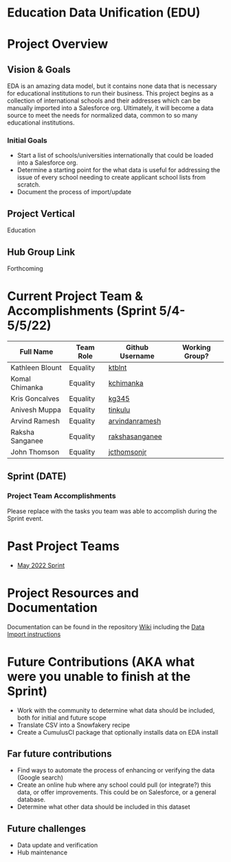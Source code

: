 # Education Data Unification (EDU)

# Project Overview
## Vision & Goals
EDA is an amazing data model, but it contains none data that is necessary for educational institutions to run their business. This project begins as a collection of international schools and their addresses which can be manually imported into a Salesforce org. Ultimately, it will become a data source to meet the needs for normalized data, common to so many educational institutions.

### Initial Goals
* Start a list of schools/universities internationally that could be loaded into a Salesforce org.
* Determine a starting point for the what data is useful for addressing the issue of every school needing to create applicant school lists from scratch.
* Document the process of import/update

## Project Vertical
Education

## Hub Group Link
Forthcoming

# Current Project Team & Accomplishments (Sprint 5/4-5/5/22)

Full Name            | Team Role     | Github Username                                    | Working Group? 
------------         | ------------- | -------------                                      |-------------   
Kathleen Blount      | Equality      | [ktblnt](https://github.com/ktblnt)    | 
Komal Chimanka       | Equality      | [kchimanka](https://github.com/kchimanka)    | 
Kris Goncalves       | Equality      | [kg345](https://github.com/kg345)    | 
Anivesh Muppa        | Equality      | [tinkulu](https://github.com/tinkulu)    | 
Arvind Ramesh        | Equality      | [arvindanramesh](https://github.com/arvindanramesh)    | 
Raksha Sanganee      | Equality      | [rakshasanganee](https://github.com/rakshasanganee)    | 
John Thomson         | Equality      | [jcthomsonjr](https://github.com/jcthomsonjr)    | 

## Sprint (DATE)

### Project Team Accomplishments
Please replace with the tasks you team was able to accomplish during the Sprint event.

# Past Project Teams
- [May 2022 Sprint](https://github.com/SFDO-Community-Sprints/education-summit-projects-2022/wiki/May-2022-Sprint-History-doc)

# Project Resources and Documentation
Documentation can be found in the repository [Wiki](https://github.com/SFDO-Community-Sprints/education-summit-projects-2022/wiki/) including the [Data Import instructions](https://github.com/SFDO-Community-Sprints/education-summit-projects-2022/wiki/Data-format-and-import-instructions)

# Future Contributions (AKA what were you unable to finish at the Sprint)
- Work with the community to determine what data should be included, both for initial and future scope
- Translate CSV into a Snowfakery recipe
- Create a CumulusCI package that optionally installs data on EDA install

## Far future contributions
- Find ways to automate the process of enhancing or verifying the data (Google search)
- Create an online hub where any school could pull (or integrate?) this data, or offer improvements. This could be on Salesforce, or a general database.
- Determine what other data should be included in this dataset

## Future challenges
- Data update and verification
- Hub maintenance
